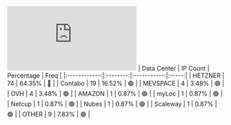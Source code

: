 ![Diagramm](https://github.com/obajay/StateSync-snapshots/blob/main/Projects/Ojo/1/README.md)
| Data Center | IP Count | Percentage | Freq |
|:------------:|:--------:|:-----------:|:-----:|
| HETZNER | 74 | 64.35% | 🔴 |
| Contabo | 19 | 16.52% | 🟢 |
| MEVSPACE | 4 | 3.48% | 🟢 |
| OVH | 4 | 3.48% | 🟢 |
| AMAZON | 1 | 0.87% | 🟢 |
| myLoc | 1 | 0.87% | 🟢 |
| Netcup | 1 | 0.87% | 🟢 |
| Nubes | 1 | 0.87% | 🟢 |
| Scaleway | 1 | 0.87% | 🟢 |
| OTHER | 9 | 7.83% | 🟢 |